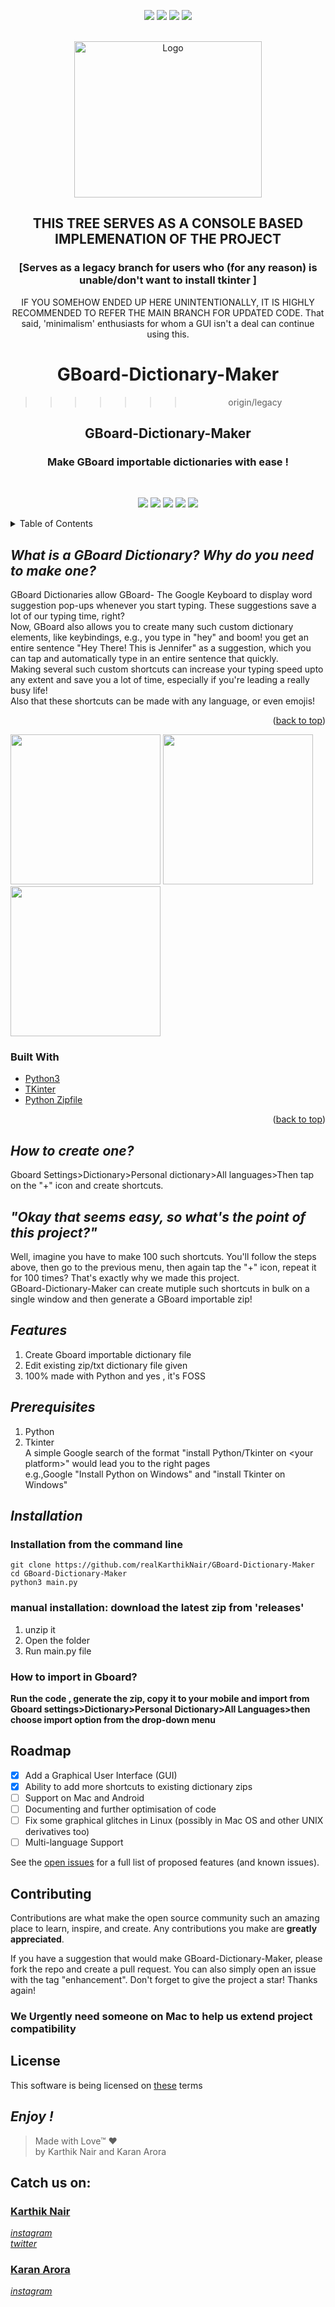 <p align="center">
    <a href="https://github.com/realKarthikNair/GBoard-Dictionary-Maker/graphs/contributors" alt="Contributors">
        <img src="https://img.shields.io/github/contributors/realKarthikNair/GBoard-Dictionary-Maker.svg?style=for-the-badge" /></a>
    <a href="https://github.com/realKarthikNair/GBoard-Dictionary-Maker/network/members" alt="Forks">
        <img src="https://img.shields.io/github/forks/realKarthikNair/GBoard-Dictionary-Maker.svg?style=for-the-badge" /></a>
    <a href="https://github.com/realKarthikNair/GBoard-Dictionary-Maker/stargazers" alt="Stars">
        <img src="https://img.shields.io/github/stars/realKarthikNair/GBoard-Dictionary-Maker.svg?style=for-the-badge" /></a>
    <a href="https://github.com/realKarthikNair/GBoard-Dictionary-Maker/issues" alt="Issues">
        <img src="https://img.shields.io/github/issues/realKarthikNair/GBoard-Dictionary-Maker.svg?style=for-the-badge" /></a>
</p>
<br />
<div align="center">
  <a href="https://github.com/realKarthikNair/GBoard-Dictionary-Maker">
    <img src="res/logo.png" alt="Logo" width="300" height="250">
  </a>

## THIS TREE SERVES AS A CONSOLE BASED IMPLEMENATION OF THE PROJECT
### [Serves as a legacy branch for users who (for any reason) is unable/don't want to install tkinter ]

IF YOU SOMEHOW ENDED UP HERE UNINTENTIONALLY, IT IS HIGHLY RECOMMENDED TO REFER THE MAIN BRANCH FOR UPDATED CODE. That said, 'minimalism' enthusiasts for whom a GUI isn't a deal can continue using this.



# GBoard-Dictionary-Maker
>>>>>>> origin/legacy

<h2 align="center">GBoard-Dictionary-Maker</h2>
 
 
  <p align="center">
 <h3>Make GBoard importable dictionaries with ease ! </h3>
    <br />
</div>
<p align="center">
    <a href="#installation" alt="Installation">
        <img src="https://img.shields.io/badge/Installation-%F0%9F%91%A8%E2%80%8D%F0%9F%92%BB-brightgreen" /></a>
    <a href="https://github.com/realKarthikNair/GBoard-Dictionary-Maker/issues/new/choose" alt="Report a Bug">
        <img src="https://img.shields.io/badge/%20%20Report%20a%20Bug-%F0%9F%90%9E-orange" /></a>
    <a href="https://github.com/realKarthikNair/GBoard-Dictionary-Maker/issues/new/choose" alt="Request a Feature">
        <img src="https://img.shields.io/badge/Request%20a%20Feature-%F0%9F%93%88-yellowgreen" /></a>
    <a href="https://telegra.ph/payment-links-coming-soon-01-07" alt="Donate">
        <img src="https://img.shields.io/badge/donate-%F0%9F%92%B0-lightgrey" /></a>
    <a href="https://github.com/realKarthikNair/GBoard-Dictionary-Maker/tree/legacy" alt="Legacy Branch">
        <img src="https://img.shields.io/badge/Legacy%20Branch-%F0%9F%91%B4-blue" /></a>
</p>

<!-- TABLE OF CONTENTS -->
<details>
  <summary>Table of Contents</summary>
  <ol>
    <li>
      <a href="#what-is-a-gboard-dictionary-why-do-you-need-to-make-one">What is a GBoard Dictionary? Why do you need to make one?</a>
      <ul>
        <li><a href="#built-with">Built With</a></li>
      </ul>
    </li>
    <li>
      <a href="#how-to-create-one">How to create a GBoard Dictionary manually</a>
      <a href="#okay-that-seems-easy-so-whats the point of this project">Motive of this project</a>
      <a href="#features">Features</a>
      <a>Getting Started</a>
      <ul>
        <li><a href="#prerequisites">Prerequisites</a></li>
        <li><a href="#installation">Installation</a></li>
      </ul>
    </li>
    <li><a href="#roadmap">Roadmap</a></li>
    <li><a href="#contributing">Contributing</a></li>
    <li><a href="#license">License</a></li>
    <li><a href="#catch-us-on">Contact Us</a></li>
  </ol>
</details>


## *What is a GBoard Dictionary? Why do you need to make one?*
GBoard Dictionaries allow GBoard- The Google Keyboard to display word suggestion pop-ups whenever you start typing. These suggestions save a lot of our typing time, right?<br>
Now, GBoard also allows you to create many such custom dictionary elements, like keybindings, e.g., you type in "hey" and boom! you get an entire sentence "Hey There! This is Jennifer" as a suggestion, which you can tap and automatically type in an entire sentence that quickly. <br> Making several such custom shortcuts can increase your typing speed upto any extent and save you a lot of time, especially if you're leading a really busy life!
<br>
Also that these shortcuts can be made with any language, or even emojis!
<br>
<p align="right">(<a href="#top">back to top</a>)</p>

<img src = "res/demo2.gif" width ="240" /> <img src = "res/demo3.gif" width ="240" /> <img src = "res/demo1.gif" width ="240" />

### Built With

* [Python3](https://www.python.org/)
* [TKinter](https://docs.python.org/3/library/tkinter.html)
* [Python Zipfile](https://docs.python.org/3/library/zipfile.html)

<p align="right">(<a href="#top">back to top</a>)</p>

## *How to create one?*
Gboard Settings>Dictionary>Personal dictionary>All languages>Then tap on the "+" icon and create shortcuts. 
<br>

## *"Okay that seems easy, so what's the point of this project?"*
Well, imagine you have to make 100 such shortcuts. You'll follow the steps above, then go to the previous menu, then again tap the "+" icon, repeat it for 100 times? That's exactly why we made this project. <br>GBoard-Dictionary-Maker can create mutiple such shortcuts in bulk on a single window and then generate a GBoard importable zip!
<br>
## *Features*
 1. Create Gboard importable dictionary file
 2. Edit existing zip/txt dictionary file given
 3. 100% made with Python and yes , it's FOSS<br>
## *Prerequisites*
 1. Python
 2. Tkinter
<br>A simple Google search of the format "install Python/Tkinter on \<your platform\>" would lead you to the right pages<br> e.g.,Google "Install Python on Windows" and "install Tkinter on Windows"

## *Installation*
### **Installation from the command line**
    git clone https://github.com/realKarthikNair/GBoard-Dictionary-Maker
    cd GBoard-Dictionary-Maker
    python3 main.py

### **manual installation: download the latest zip from 'releases'**
1. unzip it
2. Open the folder
3. Run main.py file

### How to import in Gboard?
**Run the code , generate the zip, copy it to your mobile and import from Gboard settings>Dictionary>Personal Dictionary>All Languages>then choose import option from the drop-down menu**

## Roadmap

- [x] Add a Graphical User Interface (GUI)
- [x] Ability to add more shortcuts to existing dictionary zips
- [ ] Support on Mac and Android
- [ ] Documenting and further optimisation of code
- [ ] Fix some graphical glitches in Linux (possibly in Mac OS and other UNIX derivatives too)
- [ ] Multi-language Support

See the [open issues](https://github.com/realKarthikNair/GBoard-Dictionary-Maker/issues) for a full list of proposed features (and known issues).
## Contributing

Contributions are what make the open source community such an amazing place to learn, inspire, and create. Any contributions you make are **greatly appreciated**.

If you have a suggestion that would make GBoard-Dictionary-Maker, please fork the repo and create a pull request. You can also simply open an issue with the tag "enhancement".
Don't forget to give the project a star! Thanks again!

### **We Urgently need someone on Mac to help us extend project compatibility**
## License 
This software is being licensed on [these](https://github.com/realKarthikNair/GBoard-Dictionary-Maker/blob/main/LICENSE.md) terms 
## *Enjoy !*

>Made with Love™ ❤️<br>
>by Karthik Nair and Karan Arora

<!-- > Upcoming updates are being cooked in the 'alpha'  branch: feel free to test them out...-->

## Catch us on: 
### [Karthik Nair](https://github.com/realkarthiknair)
*[instagram ](https://www.instagram.com/harry_kris_) <br>*
*[twitter](https://www.twitter.com/realkarthiknair) <br>*

### [Karan Arora](https://github.com/AroraKaran19)
*[instagram ](https://www.instagram.com/arorakaran_18)*

<!-- MARKDOWN LINKS & IMAGES -->
[product-screenshot]: images/screenshot.png
